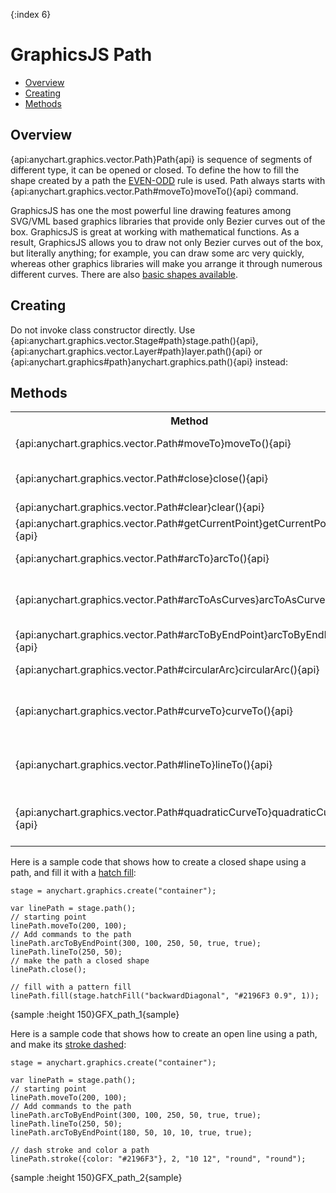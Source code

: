{:index 6}
# GraphicsJS Path

* [Overview](#overview)
* [Creating](#creating)
* [Methods](#methods)

## Overview

{api:anychart.graphics.vector.Path}Path{api} is sequence of segments of different type, it can be opened or closed. To define the how to fill the shape created by a path the [EVEN-ODD](https://www.w3.org/TR/SVG/painting.html#FillProperties) rule is used. Path always starts with {api:anychart.graphics.vector.Path#moveTo}moveTo(){api} command.

GraphicsJS has one the most powerful line drawing features among SVG/VML based graphics libraries that provide only Bezier curves out of the box. GraphicsJS is great at working with mathematical functions. As a result, GraphicsJS allows you to draw not only Bezier curves out of the box, but literally anything; for example, you can draw some arc very quickly, whereas other graphics libraries will make you arrange it through numerous different curves. There are also [basic shapes available](Shapes).

## Creating 

Do not invoke class constructor directly. Use {api:anychart.graphics.vector.Stage#path}stage.path(){api}, {api:anychart.graphics.vector.Layer#path}layer.path(){api} or {api:anychart.graphics#path}anychart.graphics.path(){api} instead:

## Methods

<table>
<tr><th>Method</th><th>Description</th></tr>
<tr><td>{api:anychart.graphics.vector.Path#moveTo}moveTo(){api}</td><td>Moves path cursor position to a specified coordinate.</td></tr>
<tr><td>{api:anychart.graphics.vector.Path#close}close(){api}</td><td>Adds a command that closes the path by connecting the last point with the first straight line.</td></tr>
<tr><td>{api:anychart.graphics.vector.Path#clear}clear(){api}</td><td>Resets all path operations.</td></tr>
<tr><td>{api:anychart.graphics.vector.Path#getCurrentPoint}getCurrentPoint(){api}</td><td>Returns the last coordinates added to the path.</td></tr>
<tr><td>{api:anychart.graphics.vector.Path#arcTo}arcTo(){api}</td><td>Adds a command to the path that draws an arc of an ellipse.</td></tr>
<tr><td>{api:anychart.graphics.vector.Path#arcToAsCurves}arcToAsCurves(){api}</td><td>This method is similar to anychart.graphics.vector.Path#arcTo, but in this case the arc is approximated by Bezier curves.</td></tr>
<tr><td>{api:anychart.graphics.vector.Path#arcToByEndPoint}arcToByEndPoint(){api}</td><td>Adds a command to the path that draws an arc of an ellipse.</td></tr>
<tr><td>{api:anychart.graphics.vector.Path#circularArc}circularArc(){api}</td><td>Adds a command to the path that draws a circular arc.</td></tr>
<tr><td>{api:anychart.graphics.vector.Path#curveTo}curveTo(){api}</td><td>Adds specified points to the path, drawing sequentially a cubic Bezier curve from the current point to the next.</td></tr>
<tr><td>{api:anychart.graphics.vector.Path#lineTo}lineTo(){api}</td><td>Adds specified points to the current path, drawing sequentially a straight line through the specified coordinates.</td></tr>
<tr><td>{api:anychart.graphics.vector.Path#quadraticCurveTo}quadraticCurveTo(){api}</td><td>Adds specified points to the path, drawing sequentially a quadratic Bezier curve from the current point to the next.</td></tr>
</table>

Here is a sample code that shows how to create a closed shape using a path, and fill it with a [hatch fill](Hatch_Fill_Settings):

```
stage = anychart.graphics.create("container");

var linePath = stage.path();
// starting point
linePath.moveTo(200, 100);
// Add commands to the path
linePath.arcToByEndPoint(300, 100, 250, 50, true, true);
linePath.lineTo(250, 50);
// make the path a closed shape
linePath.close();

// fill with a pattern fill    
linePath.fill(stage.hatchFill("backwardDiagonal", "#2196F3 0.9", 1));
```

{sample :height 150}GFX\_path\_1{sample}

Here is a sample code that shows how to create an open line using a path, and make its [stroke dashed](Stroke_Settings#dash):

```
stage = anychart.graphics.create("container");

var linePath = stage.path();
// starting point
linePath.moveTo(200, 100);
// Add commands to the path
linePath.arcToByEndPoint(300, 100, 250, 50, true, true);
linePath.lineTo(250, 50);
linePath.arcToByEndPoint(180, 50, 10, 10, true, true);

// dash stroke and color a path    
linePath.stroke({color: "#2196F3"}, 2, "10 12", "round", "round");
```

{sample :height 150}GFX\_path\_2{sample}
